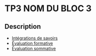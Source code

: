 # TP3 <!-- varexp:begin BLOC3 -->NOM DU BLOC 3<!-- varexp:end -->

## Description


* [Intégrations de savoirs](../../03-savoirs/03/ )
* [Évaluation formative](../../04-evaluations/formatives/03/README.md )
* [Évaluation sommative](../../04-evaluations/sommatives/03/README.md)
